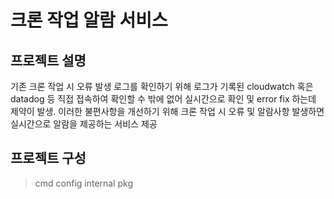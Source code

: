 # 크론 작업 알람 서비스

## 프로젝트 설명
기존 크론 작업 시 오류 발생 로그를 확인하기 위해 로그가 기록된 cloudwatch 혹은 datadog 등 직접 접속하여 확인할 수 밖에 없어 실시간으로 확인 및 error fix 하는데 제약이 발생. 
이러한 불편사항을 개선하기 위해 크론 작업 시 오류 및 알람사항 발생하면 실시간으로 알람을 제공하는 서비스 제공

## 프로젝트 구성

> cmd
> config
> internal
> pkg